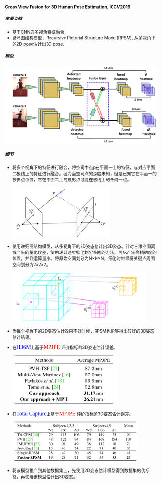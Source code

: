#### Cross View Fusion for 3D Human Pose Estimation, ICCV2019

##### 主要贡献

- 基于CNN的多视角特征融合
- 循环图结构模型，Recursive Pictorial Structure Model(RPSM), 从多视角下的2D pose估计出3D pose.

##### 模型

![model](images/CVF_model.png)

##### 细节

- 将多个视角下的特征进行融合，将空间中点p在平面一上的特征，与对应平面二极线上的特征进行融合。因为当空间点的深度未知，但是已知它在平面一的投影点位置，它在平面二上的投影点可能在极线上的任何一点。

  <img src="images/CVF_fusion.png" alt="feature fusion" style="zoom:80%;" />

- 使用递归图结构模型，从多视角下的2D姿态估计出3D姿态。针对三维空间离散产生的量化误差，使用递归逐步细化划分空间的方法，可以产生高精确度的位置，并且运算量小。将原始空间划分为N×N×N，细化时继续将关键点周围空间划分为2x2x2。

  <img src="images/discretization.png" alt="discretization" style="zoom: 80%;" />

- 当每个视角下的2D姿态估计效果不好时候，RPSM也能够得出较好的3D姿态估计结果。

- 在<font face="黑体" color=blue size=4>H36M</font>上基于<font face="黑体" color=red size=4>MPJPE</font> 评价指标的3D姿态估计误差。

  <img src="images/CVF_H36M_result.png" alt="result1" style="zoom: 80%;" />

- 在<font face="黑体" color=blue size=4>Total Capture</font>上基于<font face="黑体" color=red size=4>MPJPE</font> 评价指标的3D姿态估计误差。

  <img src="images/CVF_TC_result.png" alt="result2" style="zoom:80%;" />

- 将该模型推广到其他数据集上，先使用2D姿态估计模型得到数据集的伪标签，再使用该模型估计出3D姿态。

